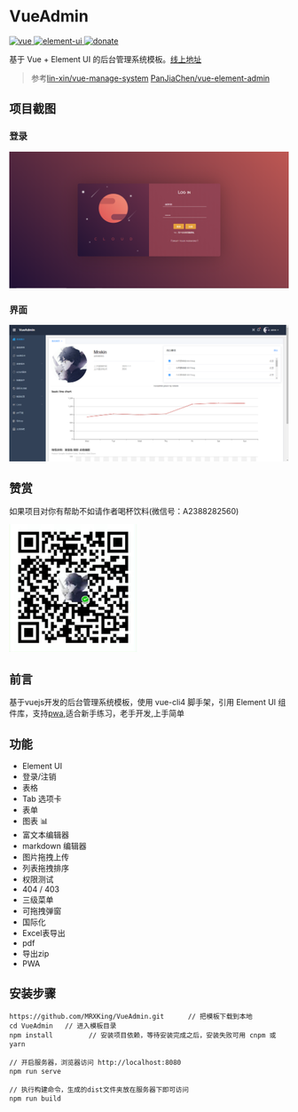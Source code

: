 # VueAdmin

<a href="https://github.com/vuejs/vue" target="_blank">
    <img src="https://img.shields.io/badge/vue-4.1.2-brightgreen.svg" alt="vue">
  </a>
  <a href="https://github.com/ElemeFE/element" target="_blank">
    <img src="https://img.shields.io/badge/element--ui-2.13.0-brightgreen.svg" alt="element-ui">
  </a>
  <a href="https://mrxking.github.io/VueAdmin/#/donate" target="_blank">
    <img src="https://img.shields.io/badge/%24-donate-ff69b4.svg" alt="donate">
  </a>
  
  基于 Vue + Element UI 的后台管理系统模板。[线上地址](https://mrxking.github.io/VueAdmin/#/)
  > 参考[lin-xin/vue-manage-system](https://github.com/lin-xin/vue-manage-system)  [PanJiaChen/vue-element-admin](https://github.com/PanJiaChen/vue-element-admin)
  
## 项目截图

### 登录

![Image text](https://github.com/MRXKing/VueAdmin/blob/master/screenshots/login.png)

### 界面

![Image text](https://github.com/MRXKing/VueAdmin/blob/master/screenshots/homepage.png)


## 赞赏

如果项目对你有帮助不如请作者喝杯饮料(微信号：A2388282560)

<img src="https://github.com/MRXKing/VueAdmin/blob/master/src/assets/weixin.png" alt="微信扫一扫"  width="230" height="230">

## 前言

基于vuejs开发的后台管理系统模板，使用 vue-cli4 脚手架，引用 Element UI 组件库，支持[pwa](https://developer.mozilla.org/zh-CN/docs/Web/Progressive_web_apps),适合新手练习，老手开发,上手简单

## 功能

-   Element UI
-   登录/注销
-   表格
-   Tab 选项卡
-   表单
-   图表 :bar_chart:
-   富文本编辑器
-   markdown 编辑器
-   图片拖拽上传
-   列表拖拽排序
-   权限测试
-   404 / 403
-   三级菜单
-   可拖拽弹窗
-   国际化
-   Excel表导出
-   pdf
-   导出zip
-   PWA

## 安装步骤

```
https://github.com/MRXKing/VueAdmin.git      // 把模板下载到本地
cd VueAdmin   // 进入模板目录
npm install         // 安装项目依赖，等待安装完成之后，安装失败可用 cnpm 或 yarn

// 开启服务器，浏览器访问 http://localhost:8080
npm run serve

// 执行构建命令，生成的dist文件夹放在服务器下即可访问
npm run build
```
